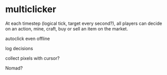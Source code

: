 # multiclicker

At each timestep (logical tick, target every second?), all players can decide on an action, mine, craft, buy or sell an item on the market.

autoclick even offline

log decisions

collect pixels with cursor?

Nomad?
